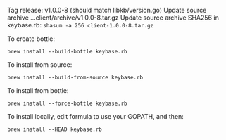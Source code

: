 
Tag release: v1.0.0-8 (should match libkb/version.go)
Update source archive ...client/archive/v1.0.0-8.tar.gz
Update source archive SHA256 in keybase.rb: `shasum -a 256 client-1.0.0-8.tar.gz`

To create bottle:

    brew install --build-bottle keybase.rb

To install from source:

    brew install --build-from-source keybase.rb

To install from bottle:

    brew install --force-bottle keybase.rb

To install locally, edit formula to use your GOPATH, and then:

    brew install --HEAD keybase.rb
